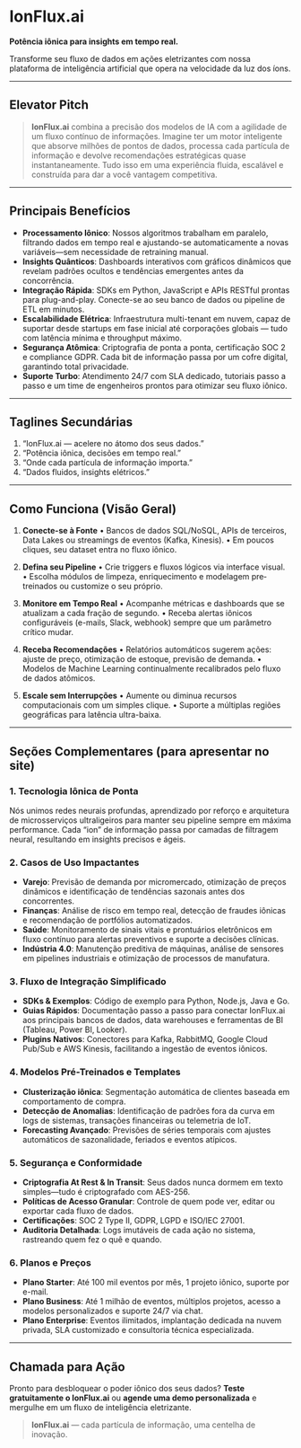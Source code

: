 # IonFlux.ai
**Potência iônica para insights em tempo real.**

Transforme seu fluxo de dados em ações eletrizantes com nossa plataforma de inteligência artificial que opera na velocidade da luz dos íons.

---

## Elevator Pitch

> **IonFlux.ai** combina a precisão dos modelos de IA com a agilidade de um fluxo contínuo de informações. Imagine ter um motor inteligente que absorve milhões de pontos de dados, processa cada partícula de informação e devolve recomendações estratégicas quase instantaneamente. Tudo isso em uma experiência fluida, escalável e construída para dar a você vantagem competitiva.

---

## Principais Benefícios

* **Processamento Iônico**: Nossos algoritmos trabalham em paralelo, filtrando dados em tempo real e ajustando-se automaticamente a novas variáveis—sem necessidade de retraining manual.
* **Insights Quânticos**: Dashboards interativos com gráficos dinâmicos que revelam padrões ocultos e tendências emergentes antes da concorrência.
* **Integração Rápida**: SDKs em Python, JavaScript e APIs RESTful prontas para plug-and-play. Conecte-se ao seu banco de dados ou pipeline de ETL em minutos.
* **Escalabilidade Elétrica**: Infraestrutura multi-tenant em nuvem, capaz de suportar desde startups em fase inicial até corporações globais — tudo com latência mínima e throughput máximo.
* **Segurança Atômica**: Criptografia de ponta a ponta, certificação SOC 2 e compliance GDPR. Cada bit de informação passa por um cofre digital, garantindo total privacidade.
* **Suporte Turbo**: Atendimento 24/7 com SLA dedicado, tutoriais passo a passo e um time de engenheiros prontos para otimizar seu fluxo iônico.

---

## Taglines Secundárias

1. “IonFlux.ai — acelere no átomo dos seus dados.”
2. “Potência iônica, decisões em tempo real.”
3. “Onde cada partícula de informação importa.”
4. “Dados fluidos, insights elétricos.”

---

## Como Funciona (Visão Geral)

1. **Conecte-se à Fonte**
   • Bancos de dados SQL/NoSQL, APIs de terceiros, Data Lakes ou streamings de eventos (Kafka, Kinesis).
   • Em poucos cliques, seu dataset entra no fluxo iônico.

2. **Defina seu Pipeline**
   • Crie triggers e fluxos lógicos via interface visual.
   • Escolha módulos de limpeza, enriquecimento e modelagem pre­treinados ou customize o seu próprio.

3. **Monitore em Tempo Real**
   • Acompanhe métricas e dashboards que se atualizam a cada fração de segundo.
   • Receba alertas iônicos configuráveis (e-mails, Slack, webhook) sempre que um parâmetro crítico mudar.

4. **Receba Recomendações**
   • Relatórios automáticos sugerem ações: ajuste de preço, otimização de estoque, previsão de demanda.
   • Modelos de Machine Learning continualmente recalibrados pelo fluxo de dados atômicos.

5. **Escale sem Interrupções**
   • Aumente ou diminua recursos computacionais com um simples clique.
   • Suporte a múltiplas regiões geográficas para latência ultra-baixa.

---

## Seções Complementares (para apresentar no site)

### 1. **Tecnologia Iônica de Ponta**

Nós unimos redes neurais profundas, aprendizado por reforço e arquitetura de microsserviços ultraligeiros para manter seu pipeline sempre em máxima performance. Cada “ion” de informação passa por camadas de filtragem neural, resultando em insights precisos e ágeis.

### 2. **Casos de Uso Impactantes**

* **Varejo**: Previsão de demanda por micromercado, otimização de preços dinâmicos e identificação de tendências sazonais antes dos concorrentes.
* **Finanças**: Análise de risco em tempo real, detecção de fraudes iônicas e recomendação de portfólios automatizados.
* **Saúde**: Monitoramento de sinais vitais e prontuários eletrônicos em fluxo contínuo para alertas preventivos e suporte a decisões clínicas.
* **Indústria 4.0**: Manutenção preditiva de máquinas, análise de sensores em pipelines industriais e otimização de processos de manufatura.

### 3. **Fluxo de Integração Simplificado**

* **SDKs & Exemplos**: Código de exemplo para Python, Node.js, Java e Go.
* **Guias Rápidos**: Documentação passo a passo para conectar IonFlux.ai aos principais bancos de dados, data warehouses e ferramentas de BI (Tableau, Power BI, Looker).
* **Plugins Nativos**: Conectores para Kafka, RabbitMQ, Google Cloud Pub/Sub e AWS Kinesis, facilitando a ingestão de eventos iônicos.

### 4. **Modelos Pré-Treinados e Templates**

* **Clusterização iônica**: Segmentação automática de clientes baseada em comportamento de compra.
* **Detecção de Anomalias**: Identificação de padrões fora da curva em logs de sistemas, transações financeiras ou telemetria de IoT.
* **Forecasting Avançado**: Previsões de séries temporais com ajustes automáticos de sazonalidade, feriados e eventos atípicos.

### 5. **Segurança e Conformidade**

* **Criptografia At Rest & In Transit**: Seus dados nunca dormem em texto simples—tudo é criptografado com AES-256.
* **Políticas de Acesso Granular**: Controle de quem pode ver, editar ou exportar cada fluxo de dados.
* **Certificações**: SOC 2 Type II, GDPR, LGPD e ISO/IEC 27001.
* **Auditoria Detalhada**: Logs imutáveis de cada ação no sistema, rastreando quem fez o quê e quando.

### 6. **Planos e Preços**

* **Plano Starter**: Até 100 mil eventos por mês, 1 projeto iônico, suporte por e-mail.
* **Plano Business**: Até 1 milhão de eventos, múltiplos projetos, acesso a modelos personalizados e suporte 24/7 via chat.
* **Plano Enterprise**: Eventos ilimitados, implantação dedicada na nuvem privada, SLA customizado e consultoria técnica especializada.

---

## Chamada para Ação

Pronto para desbloquear o poder iônico dos seus dados?
**Teste gratuitamente o IonFlux.ai** ou **agende uma demo personalizada** e mergulhe em um fluxo de inteligência eletrizante.

> **IonFlux.ai** — cada partícula de informação, uma centelha de inovação.
